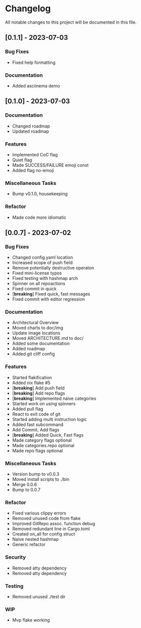 # Changelog

All notable changes to this project will be documented in this file.

## [0.1.1] - 2023-07-03

### Bug Fixes

- Fixed help formatting

### Documentation

- Added asciinema demo

## [0.1.0] - 2023-07-03

### Documentation

- Changed roadmap
- Updated roadmap

### Features

- Implemented CoC flag
- Quiet flag
- Made SUCCESS/FAILURE emoji const
- Added flag no-emoji

### Miscellaneous Tasks

- Bump v0.1.0, housekeeping

### Refactor

- Made code more idiomatic

## [0.0.7] - 2023-07-02

### Bug Fixes

- Changed config.yaml location
- Increased scope of push field
- Remove potentially destructive operaton
- Fixed mini-license typos
- Fixed testing with hashmap arch
- Spinner on all repoactions
- Fixed commit in quick
- [**breaking**] Fixed quick, fast messages
- Fixed commit with editor regression

### Documentation

- Architectural Overview
- Moved charts to doc/img
- Update image locations
- Moved ARCHITECTURE.md to doc/
- Added some documentation
- Added roadmap
- Added git cliff config

### Features

- Started flakification
- Added nix flake #5 
- [**breaking**] Add push field
- [**breaking**] Add repo flags
- [**breaking**] Implemented naive categories
- Started work on using spinners
- Added pull flag
- React to exit code of git
- Started adding multi instruction logic
- Added fast subcommand
- Add Commit, Add flags
- [**breaking**] Added Quick, Fast flags
- Made category flags optional
- Made categories.repo optional
- Made repo flags optional

### Miscellaneous Tasks

- Version bump to v0.0.3
- Moved install scripts to ./bin
- Merge 0.0.6
- Bump to 0.0.7

### Refactor

- Fixed various clippy errors
- Removed unused code from flake
- Improved GitRepo assoc. function debug
- Removed redundant line in Cargo.toml
- Created on_all for config struct
- Naive nested hashmap
- Generic refactor

### Security

- Removed atty dependency
- Removed atty dependency

### Testing

- Removed unused ./test dir

### WIP

- Mvp flake working

<!-- generated by git-cliff -->
